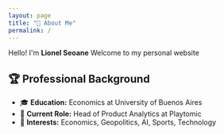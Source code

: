 ```yaml
---
layout: page
title: "👋 About Me"
permalink: /
---
```


Hello! I'm **Lionel Seoane**
Welcome to my personal website

## 🏆 Professional Background
- 🎓 **Education:** Economics at University of Buenos Aires
- 💼 **Current Role:** Head of Product Analytics at Playtomic
- 🧠 **Interests:** Economics, Geopolitics, AI, Sports, Technology